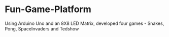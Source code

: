 # Fun-Game-Platform 
Using Arduino Uno and an 8X8 LED Matrix, developed four games - Snakes, Pong, SpaceInvaders and Tedshow   
